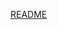 

[README](https://user-images.githubusercontent.com/92954102/199263623-082c837a-0a1a-4fbe-a8c2-b3e62be3b0ef.png)
